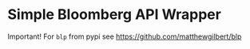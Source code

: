 # Simple Bloomberg API Wrapper

Important! For `blp` from pypi see https://github.com/matthewgilbert/blp
